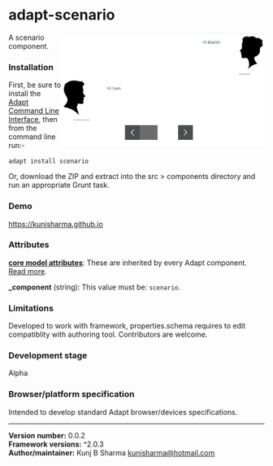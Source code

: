 # adapt-scenario  

<img src="assets/adapt-scenario.png" alt="scenario" align="right" width="400px">

A scenario component.

### Installation
First, be sure to install the [Adapt Command Line Interface](https://github.com/cajones/adapt-cli), then from the command line run:-

    adapt install scenario

Or, download the ZIP and extract into the src > components directory and run an appropriate Grunt task.

### Demo

https://kunjsharma.github.io

### Attributes

[**core model attributes**](https://github.com/adaptlearning/adapt_framework/wiki/Core-model-attributes): These are inherited by every Adapt component. [Read more](https://github.com/adaptlearning/adapt_framework/wiki/Core-model-attributes).

**_component** (string): This value must be: `scenario`.

### Limitations

Developed to work with framework, properties.schema requires to edit compatiblity with authoring tool. Contributors are welcome.

### Development stage

Alpha

### Browser/platform specification

Intended to develop standard Adapt browser/devices specifications.

----------------------------
**Version number:**  0.0.2  
**Framework versions:** ^2.0.3  
**Author/maintainer:** Kunj B Sharma <kunjsharma@hotmail.com>  
